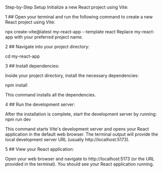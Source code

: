 Step-by-Step Setup
Initialize a new React project using Vite:

1 ## Open your terminal and run the following command to create a new React project using Vite:

npx create-vite@latest my-react-app --template react
Replace my-react-app with your preferred project name.

2 ## Navigate into your project directory:

cd my-react-app

3 ## Install dependencies:

Inside your project directory, install the necessary dependencies:

npm install

This command installs all the dependencies.

4 ## Run the development server:

After the installation is complete, start the development server by running:
npm run dev

This command starts Vite's development server and opens your React application in the default web browser. The terminal output will provide the local development server URL (usually http://localhost:5173).

5 ## View your React application:

Open your web browser and navigate to http://localhost:5173 (or the URL provided in the terminal). You should see your React application running.

